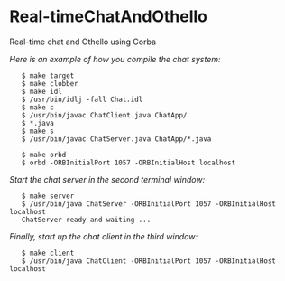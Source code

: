 # Real-timeChatAndOthello
Real-time chat and Othello using Corba

 _Here is an example of how you compile the chat system:_

       $ make target
       $ make clobber
       $ make idl
       $ /usr/bin/idlj -fall Chat.idl
       $ make c
       $ /usr/bin/javac ChatClient.java ChatApp/
       $ *.java
       $ make s
       $ /usr/bin/javac ChatServer.java ChatApp/*.java

       $ make orbd
       $ orbd -ORBInitialPort 1057 -ORBInitialHost localhost

_Start the chat server in the second terminal window:_

       $ make server
       $ /usr/bin/java ChatServer -ORBInitialPort 1057 -ORBInitialHost localhost
       ChatServer ready and waiting ...

_Finally, start up the chat client in the third window:_

       $ make client
       $ /usr/bin/java ChatClient -ORBInitialPort 1057 -ORBInitialHost localhost
